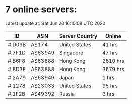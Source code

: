 # 7 online servers:

Latest update at: Sat Jun 20 16:10:08 UTC 2020

| ID | ASN | Server Country | Online |
| -- | --- | -------------- | ------ |
| #.D09B | AS174 | United States | 41 hrs |
| #.7F1D | AS63949 | Singapore | 47 hrs |
| #.B6F8 | AS63888 | Hong Kong | 2610 hrs |
| #.BD3E | AS63888 | Hong Kong | 3679 hrs |
| #.2A79 | AS63949 | Japan | 1 hrs |
| #.1278 | AS23033 | United States | 95 hrs |
| #.1F2B | AS49392 | Russia | 3 hrs |

